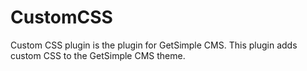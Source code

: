 # CustomCSS
Custom CSS plugin is the plugin for GetSimple CMS. 
This plugin adds custom CSS to the GetSimple CMS theme.
